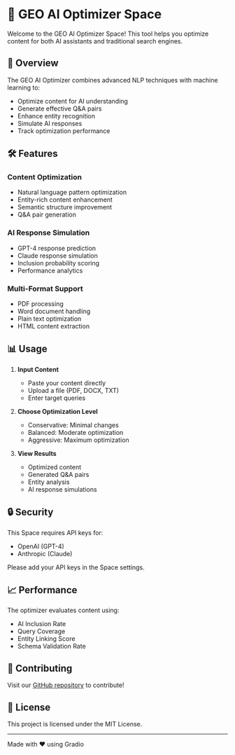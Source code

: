 # 🚀 GEO AI Optimizer Space

Welcome to the GEO AI Optimizer Space! This tool helps you optimize content for both AI assistants and traditional search engines.

## 🎯 Overview

The GEO AI Optimizer combines advanced NLP techniques with machine learning to:
- Optimize content for AI understanding
- Generate effective Q&A pairs
- Enhance entity recognition
- Simulate AI responses
- Track optimization performance

## 🛠️ Features

### Content Optimization
- Natural language pattern optimization
- Entity-rich content enhancement
- Semantic structure improvement
- Q&A pair generation

### AI Response Simulation
- GPT-4 response prediction
- Claude response simulation
- Inclusion probability scoring
- Performance analytics

### Multi-Format Support
- PDF processing
- Word document handling
- Plain text optimization
- HTML content extraction

## 📊 Usage

1. **Input Content**
   - Paste your content directly
   - Upload a file (PDF, DOCX, TXT)
   - Enter target queries

2. **Choose Optimization Level**
   - Conservative: Minimal changes
   - Balanced: Moderate optimization
   - Aggressive: Maximum optimization

3. **View Results**
   - Optimized content
   - Generated Q&A pairs
   - Entity analysis
   - AI response simulations

## 🔒 Security

This Space requires API keys for:
- OpenAI (GPT-4)
- Anthropic (Claude)

Please add your API keys in the Space settings.

## 📈 Performance

The optimizer evaluates content using:
- AI Inclusion Rate
- Query Coverage
- Entity Linking Score
- Schema Validation Rate

## 🤝 Contributing

Visit our [GitHub repository](https://github.com/yourusername/geo-ai-optimizer) to contribute!

## 📄 License

This project is licensed under the MIT License.

---

Made with ❤️ using Gradio 